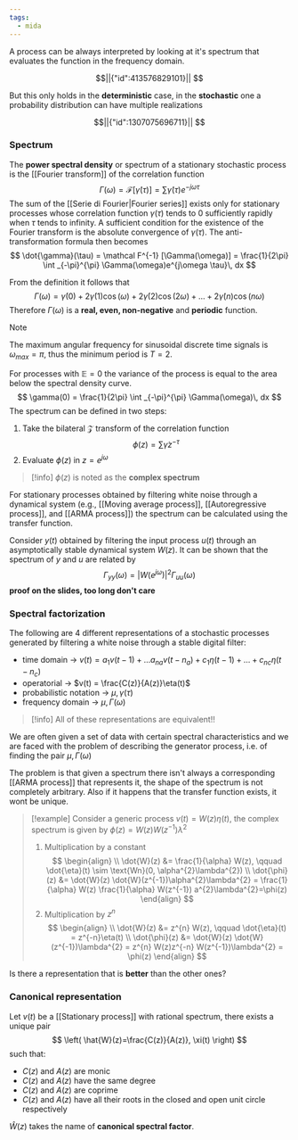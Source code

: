```yaml
---
tags:
  - mida
---
```

A process can be always interpreted by looking at it's spectrum that evaluates the function in the frequency domain. 
```math
||{"id":413576829101}||


```
But this only holds in the **deterministic** case, in the **stochastic** one a probability distribution can have multiple realizations
```math
||{"id":1307075696711}||


```
### Spectrum

The **power spectral density** or spectrum of a stationary stochastic process is the [[Fourier transform]] of the correlation function
$$
\Gamma(\omega) = \mathcal  F[\dot{\gamma}(\tau)] = \sum \dot{\gamma}(\tau)e^{-j\omega \tau}
$$
The sum of the [[Serie di Fourier|Fourier series]] exists only for stationary processes whose correlation function $\gamma(\tau)$ tends to $0$ sufficiently rapidly when $\tau$ tends to infinity. A sufficient condition for the existence of the Fourier transform is the absolute convergence of $\gamma(\tau)$.
The anti-transformation formula then becomes
$$
\dot{\gamma}(\tau) = \mathcal F^{-1} [\Gamma(\omega)] = \frac{1}{2\pi} \int _{-\pi}^{\pi}  \Gamma(\omega)e^{j\omega \tau}\, dx 
$$

From the definition it follows that
$$
\Gamma(\omega) = \dot{\gamma}(0) + 2 \dot{\gamma}(1)\cos(\omega) + 2 \dot{\gamma}(2)\cos(2\omega) + \dots + 2 \dot{\gamma}(n)\cos(n\omega)
$$
Therefore $\Gamma(\omega)$ is a **real, even, non-negative** and **periodic** function. 

>[!note]
The maximum angular frequency for sinusoidal discrete time signals is $\omega_{max} = \pi$, thus the minimum period is $T = 2$.

For processes with $\mathbb E = 0$ the variance of the process is equal to the area below the spectral density curve.
$$
\gamma(0) = \frac{1}{2\pi} \int _{-\pi}^{\pi} \Gamma(\omega)\, dx 
$$
The spectrum can be defined in two steps:
1)  Take the bilateral $\mathcal Z$ transform of the correlation function
$$
\phi(z) = \sum \dot{\gamma} z^{-\tau}
$$
2) Evaluate $\phi(z)$ in $z=e^{j\omega}$

>[!info]
>$\phi(z)$ is noted as the **complex spectrum**

For stationary processes obtained by filtering white noise through a dynamical system (e.g., [[Moving average process]], [[Autoregressive process]], and [[ARMA process]]) the spectrum can be calculated using the transfer function.

Consider $y(t)$ obtained by filtering the input process $u(t)$ through an asymptotically stable dynamical system $W(z)$. It can be shown that the spectrum of $y$ and $u$ are related by
$$
\Gamma_{yy} (\omega)= |W(e^{j \omega})| ^{2}  \Gamma_{uu}(\omega)
$$
**proof on the slides, too long don't care** 
### Spectral factorization

The following are 4 different representations of a stochastic processes generated by filtering a white noise through a stable digital filter:
- time domain $\to$ $v(t) = a_{1}v(t-1) + \dots a_{na}v(t-n_{a}) +c_{1}\eta(t-1) + \dots + c_{nc}\eta(t-n_{c})$
- operatorial $\to$ $v(t) = \frac{C(z)}{A(z)}\eta(t)$
- probabilistic notation $\to$ $\mu, \gamma(\tau)$
- frequency domain $\to$ $\mu, \Gamma(\omega)$

>[!info]
>All of these representations are equivalent!!

We are often given a set of data with certain spectral characteristics and we are faced with the problem of describing the generator process, i.e. of finding the pair $\mu, \Gamma(\omega)$

The problem is that given a spectrum there isn't always a corresponding [[ARMA process]] that represents it, the shape of the spectrum is not completely arbitrary. Also if it happens that the transfer function exists, it wont be unique.

>[!example]
>Consider a generic process $v(t) = W(z)\eta(t)$, the complex spectrum is given by $\phi(z) = W(z)W(z^{-1})\lambda^{2}$
>1) Multiplication by a constant
>$$
>\begin{align} \\
>\dot{W}(z) &= \frac{1}{\alpha} W(z), \qquad \dot{\eta}(t) \sim \text{Wn}(0, \alpha^{2}\lambda^{2}) \\
>\dot{\phi}(z) &= \dot{W}(z) \dot{W}(z^{-1})\alpha^{2}\lambda^{2} = \frac{1}{\alpha} W(z) \frac{1}{\alpha} W(z^{-1}) a^{2}\lambda^{2}=\phi(z)
>\end{align}
>$$
>2) Multiplication by $z^{n}$
>$$
>\begin{align} \\
>\dot{W}(z) &= z^{n} W(z), \qquad \dot{\eta}(t) = z^{-n}\eta(t) \\
>\dot{\phi}(z) &= \dot{W}(z) \dot{W}(z^{-1})\lambda^{2} = z^{n} W(z)z^{-n} W(z^{-1})\lambda^{2} = \phi(z)
>\end{align}
>$$ 

Is there a representation that is **better** than the other ones? 
### Canonical representation

Let $v(t)$ be a [[Stationary process]] with rational spectrum, there exists a unique pair
$$
\left( \hat{W}(z)=\frac{C(z)}{A(z)}, \xi(t) \right)
$$
such that:
- $C(z)$ and $A(z)$ are monic
- $C(z)$ and $A(z)$ have the same degree 
- $C(z)$ and $A(z)$ are coprime
- $C(z)$ and $A(z)$ have all their roots in the closed and open unit circle respectively

$\hat{W}(z)$ takes the name of **canonical spectral factor**.
